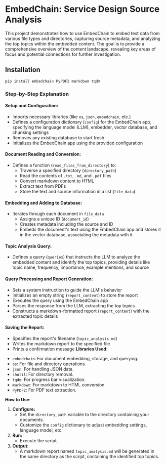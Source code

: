 # EmbedChain: Service Design Source Analysis

This project demonstrates how to use EmbedChain to embed text data from various file types and directories, capturing source metadata, and analyzing the top topics within the embedded content. The goal is to provide a comprehensive overview of the content landscape, revealing key areas of focus and potential connections for further investigation.

## Installation

```bash
pip install embedchain PyPDF2 markdown tqdm
```


### Step-by-Step Explanation

#### Setup and Configuration:

* Imports necessary libraries (like `os`, `json`, `embedchain`, etc.)
* Defines a configuration dictionary (`config`) for the EmbedChain app, specifying the language model (LLM), embedder, vector database, and chunking settings
* Removes any existing database to start fresh
* Initializes the EmbedChain app using the provided configuration

#### Document Reading and Conversion:

* Defines a function (`read_files_from_directory`) to:
    + Traverse a specified directory (`directory_path`)
    + Read the contents of `.txt`, `.md`, and `.pdf` files
    + Convert markdown content to HTML
    + Extract text from PDFs
    + Store the text and source information in a list (`file_data`)

#### Embedding and Adding to Database:

* Iterates through each document in `file_data`
    + Assigns a unique ID (`document_id`)
    + Creates metadata including the source and ID
    + Embeds the document's text using the EmbedChain app and stores it in the vector database, associating the metadata with it

#### Topic Analysis Query:

* Defines a query (`queries`) that instructs the LLM to analyze the embedded content and identify the top topics, providing details like topic name, frequency, importance, example mentions, and source

#### Query Processing and Report Generation:

* Sets a system instruction to guide the LLM's behavior
* Initializes an empty string (`report_content`) to store the report
* Executes the query using the EmbedChain app
* Parses the response from the LLM, extracting the top topics
* Constructs a markdown-formatted report (`report_content`) with the extracted topic details

#### Saving the Report:

* Specifies the report's filename (`topic_analysis.md`)
* Writes the markdown report to the specified file
* Prints a confirmation message
**Libraries Used:**

- `embedchain`: For document embedding, storage, and querying.
- `os`: For file and directory operations.
- `json`: For handling JSON data.
- `shutil`: For directory removal.
- `tqdm`: For progress bar visualization.
- `markdown`: For markdown to HTML conversion.
- `PyPDF2`: For PDF text extraction.

**How to Use:**

1. **Configure:**
   - Set the `directory_path` variable to the directory containing your documents.
   - Customize the `config` dictionary to adjust embedding settings, language model, etc.
2. **Run:**
   - Execute the script.
3. **Output:**
   - A markdown report named `topic_analysis.md` will be generated in the same directory as the script, containing the identified top topics.
